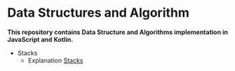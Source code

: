 # Data Structures and Algorithm

**This repository contains Data Structure and Algorithms implementation in JavaScript and Kotlin.**

- Stacks 
  - Explanation [Stacks](./Docs/Stacks/stacks.md)